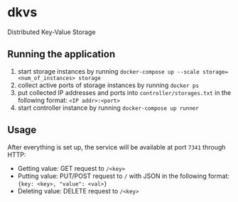 # dkvs

Distributed Key-Value Storage

## Running the application
1. start storage instances by running `docker-compose up --scale storage=<num_of_instances> storage`
2. collect active ports of storage instances by running `docker ps`
3. put collected IP addresses and ports into `controller/storages.txt` in the following format: `<IP addr>:<port>`
4. start controller instance by running `docker-compose up runner`

## Usage
After everything is set up, the service will be available at port `7341` through HTTP:
* Getting value: GET request to `/<key>`
* Putting value: PUT/POST request to `/` with JSON in the following format: `{key: <key>, "value": <val>}`
* Deleting value: DELETE request to `/<key>`